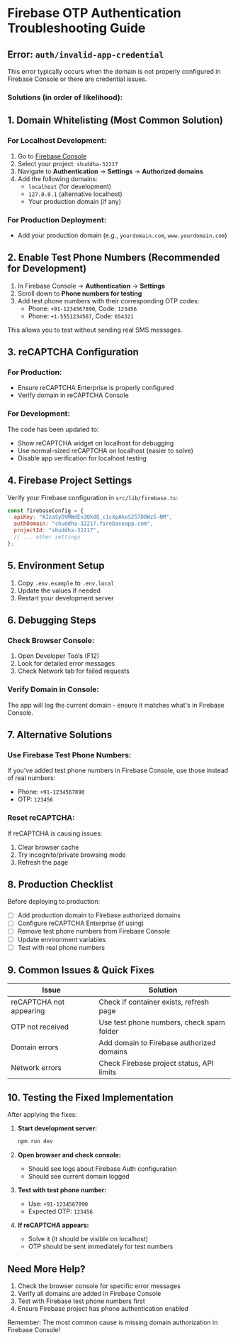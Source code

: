 # Firebase OTP Authentication Troubleshooting Guide

## Error: `auth/invalid-app-credential`

This error typically occurs when the domain is not properly configured in Firebase Console or there are credential issues.

### Solutions (in order of likelihood):

## 1. **Domain Whitelisting (Most Common Solution)**

### For Localhost Development:
1. Go to [Firebase Console](https://console.firebase.google.com/)
2. Select your project: `shuddha-32217`
3. Navigate to **Authentication** → **Settings** → **Authorized domains**
4. Add the following domains:
   - `localhost` (for development)
   - `127.0.0.1` (alternative localhost)
   - Your production domain (if any)

### For Production Deployment:
- Add your production domain (e.g., `yourdomain.com`, `www.yourdomain.com`)

## 2. **Enable Test Phone Numbers (Recommended for Development)**

1. In Firebase Console → **Authentication** → **Settings**
2. Scroll down to **Phone numbers for testing**
3. Add test phone numbers with their corresponding OTP codes:
   - Phone: `+91-1234567890`, Code: `123456`
   - Phone: `+1-5551234567`, Code: `654321`

This allows you to test without sending real SMS messages.

## 3. **reCAPTCHA Configuration**

### For Production:
- Ensure reCAPTCHA Enterprise is properly configured
- Verify domain in reCAPTCHA Console

### For Development:
The code has been updated to:
- Show reCAPTCHA widget on localhost for debugging
- Use normal-sized reCAPTCHA on localhost (easier to solve)
- Disable app verification for localhost testing

## 4. **Firebase Project Settings**

Verify your Firebase configuration in `src/lib/firebase.ts`:
```javascript
const firebaseConfig = {
  apiKey: "AIzaSyDVMWdEn3QkdQ_c1cXpAkoS257D8Wz5-NM",
  authDomain: "shuddha-32217.firebaseapp.com", 
  projectId: "shuddha-32217",
  // ... other settings
};
```

## 5. **Environment Setup**

1. Copy `.env.example` to `.env.local`
2. Update the values if needed
3. Restart your development server

## 6. **Debugging Steps**

### Check Browser Console:
1. Open Developer Tools (F12)
2. Look for detailed error messages
3. Check Network tab for failed requests

### Verify Domain in Console:
The app will log the current domain - ensure it matches what's in Firebase Console.

## 7. **Alternative Solutions**

### Use Firebase Test Phone Numbers:
If you've added test phone numbers in Firebase Console, use those instead of real numbers:
- Phone: `+91-1234567890`
- OTP: `123456`

### Reset reCAPTCHA:
If reCAPTCHA is causing issues:
1. Clear browser cache
2. Try incognito/private browsing mode
3. Refresh the page

## 8. **Production Checklist**

Before deploying to production:
- [ ] Add production domain to Firebase authorized domains
- [ ] Configure reCAPTCHA Enterprise (if using)
- [ ] Remove test phone numbers from Firebase Console
- [ ] Update environment variables
- [ ] Test with real phone numbers

## 9. **Common Issues & Quick Fixes**

| Issue | Solution |
|-------|----------|
| reCAPTCHA not appearing | Check if container exists, refresh page |
| OTP not received | Use test phone numbers, check spam folder |
| Domain errors | Add domain to Firebase authorized domains |
| Network errors | Check Firebase project status, API limits |

## 10. **Testing the Fixed Implementation**

After applying the fixes:

1. **Start development server:**
   ```bash
   npm run dev
   ```

2. **Open browser and check console:**
   - Should see logs about Firebase Auth configuration
   - Should see current domain logged

3. **Test with test phone number:**
   - Use: `+91-1234567890`
   - Expected OTP: `123456`

4. **If reCAPTCHA appears:**
   - Solve it (it should be visible on localhost)
   - OTP should be sent immediately for test numbers

## Need More Help?

1. Check the browser console for specific error messages
2. Verify all domains are added in Firebase Console
3. Test with Firebase test phone numbers first
4. Ensure Firebase project has phone authentication enabled

Remember: The most common cause is missing domain authorization in Firebase Console!
